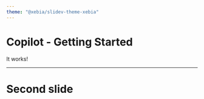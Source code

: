 ```yaml
---
theme: "@xebia/slidev-theme-xebia"
---
```


# Copilot - Getting Started

It works!

---

# Second slide
